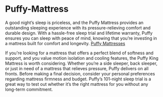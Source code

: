 # Puffy-Mattress
A good night’s sleep is priceless, and the Puffy Mattress provides an outstanding sleeping experience with its pressure-relieving comfort and durable design. With a hassle-free sleep trial and lifetime warranty, Puffy ensures you can sleep with peace of mind, knowing that you’re investing in a mattress built for comfort and longevity. [Puffy Mattresses ](https://www.offerplox.com/e-commerce/puffy-mattress-reviews/)

If you're looking for a mattress that offers a perfect blend of softness and support, and you value motion isolation and cooling features, the Puffy King Mattress is worth considering. Whether you’re a side sleeper, back sleeper, or just in need of a mattress that relieves pressure, Puffy delivers on all fronts.
Before making a final decision, consider your personal preferences regarding mattress firmness and budget. Puffy’s 101-night sleep trial is a great way to test out whether it’s the right mattress for you without any long-term commitment.
